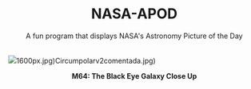 <div align="center">
  <h1>
    NASA-APOD
  </h1>
</div>
  
<div align="center">
  A fun program that displays NASA's Astronomy Picture of the Day
</div>

<br>

![](https://apod.nasa.gov/apod/image/2307/M64Hubble.jpg)1600px.jpg)Circumpolarv2comentada.jpg)

<p align = "center">
  <b>M64: The Black Eye Galaxy Close Up</b>
</p>
